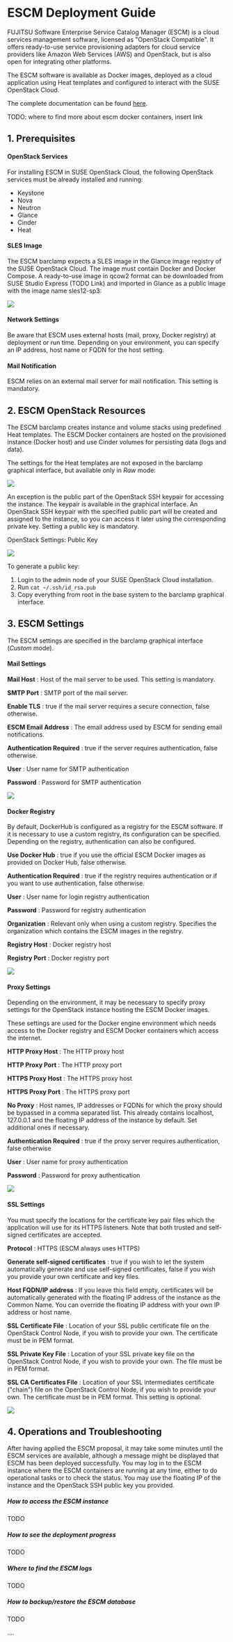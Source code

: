 # ESCM Deployment Guide

FUJITSU Software Enterprise Service Catalog Manager (ESCM) is a cloud services management software, licensed as &quot;OpenStack Compatible&quot;. It offers ready-to-use service provisioning adapters for cloud service providers like Amazon Web Services (AWS) and OpenStack, but is also open for integrating other platforms.

The ESCM software is available as Docker images, deployed as a cloud application using Heat templates and configured to interact with the SUSE OpenStack Cloud.

The complete documentation can be found [here](https://github.com/servicecatalog/documentation/tree/ESCM).

TODO: where to find more about escm docker containers, insert link

## 1. Prerequisites

#### OpenStack Services

For installing ESCM in SUSE OpenStack Cloud, the following OpenStack services must be already installed and running:

- Keystone
- Nova
- Neutron
- Glance
- Cinder
- Heat

#### SLES Image

The ESCM barclamp expects a SLES image in the Glance image registry of the SUSE OpenStack Cloud. The image must contain Docker and Docker Compose. A ready-to-use image in qcow2 format can be downloaded from SUSE Studio Express (TODO Link) and imported in Glance as a public image with the image name sles12-sp3:

![](CreateImage.png)

#### Network Settings

Be aware that ESCM uses external hosts (mail, proxy, Docker registry) at deployment or run time. Depending on your environment, you can specify an IP address, host name or FQDN for the host setting.

#### Mail Notification

ESCM relies on an external mail server for mail notification. This setting is mandatory.

## 2. ESCM OpenStack Resources

The ESCM barclamp creates instance and volume stacks using predefined Heat templates. The ESCM Docker containers are hosted on the provisioned instance (Docker host) and use Cinder volumes for persisting data (logs and data).

The settings for the Heat templates are not exposed in the barclamp graphical interface, but available only in _Raw_ mode:

 ![](image001.png)

An exception is the public part of the OpenStack SSH keypair for accessing the instance. The keypair is available in the graphical interface. An OpenStack SSH keypair with the specified public part will be created and assigned to the instance, so you can access it later using the corresponding private key. Setting a public key is mandatory.

OpenStack Settings: Public Key

![](image003.png)

To generate a public key: 
1. Login to the admin node of your SUSE OpenStack Cloud installation. 
2. Run ```cat ~/.ssh/id_rsa.pub```
3. Copy everything from root in the base system to the barclamp graphical interface.


## 3. ESCM Settings

The ESCM settings are specified in the barclamp graphical interface (_Custom_ mode).

#### Mail Settings

**Mail Host** : Host of the mail server to be used. This setting is mandatory.

**SMTP Port** : SMTP port of the mail server.

**Enable TLS** : true if the mail server requires a secure connection, false otherwise. 

**ESCM Email Address** : The email address used by ESCM for sending email notifications.

**Authentication Required** : true if the server requires authentication, false otherwise. 

**User** : User name for SMTP authentication

**Password** : Password for SMTP authentication

![](image005.png)


#### Docker Registry

By default, DockerHub is configured as a registry for the ESCM software. If it is necessary to use a custom registry, its configuration can be specified. Depending on the registry, authentication can also be configured.

**Use Docker Hub** : true if you use the official ESCM Docker images as provided on Docker Hub, false otherwise.

**Authentication Required** : true if the registry requires authentication or if you want to use authentication, false otherwise.

**User** : User name for login registry authentication

**Password** : Password for registry authentication

**Organization** : Relevant only when using a custom registry. Specifies the organization which contains the ESCM images in the registry.

**Registry Host** : Docker registry host

**Registry Port** : Docker registry port

![](image007.png)


#### Proxy Settings

Depending on the environment, it may be necessary to specify proxy settings for the OpenStack instance hosting the ESCM Docker images.

These settings are used for the Docker engine environment which needs access to the Docker registry and ESCM Docker containers which access the internet.

**HTTP Proxy Host** : The HTTP proxy host

**HTTP Proxy Port** : The HTTP proxy port

**HTTPS Proxy Host** : The HTTPS proxy host

**HTTPS Proxy Port** : The HTTPS proxy port

**No Proxy** : Host names, IP addresses or FQDNs for which the proxy should be bypassed in a comma separated list. This already contains localhost, 127.0.0.1 and the floating IP address of the instance by default. Set additional ones if necessary.

**Authentication Required** : true if the proxy server requires authentication, false otherwise

**User** : User name for proxy authentication

**Password** : Password for proxy authentication

![](image009.png)


#### SSL Settings

You must specify the locations for the certificate key pair files which the application will use for its HTTPS listeners. Note that both trusted and self-signed certificates are accepted.

**Protocol** : HTTPS (ESCM always uses HTTPS)

**Generate self-signed certificates** : true if you wish to let the system automatically generate and use self-signed certificates, false if you wish you provide your own certificate and key files.

**Host FQDN/IP address** : If you leave this field empty, certificates will be automatically generated with the floating IP address of the instance as the Common Name. You can override the floating IP address with your own IP address or host name.

**SSL Certificate File** : Location of your SSL public certificate file on the OpenStack Control Node, if you wish to provide your own. The certificate must be in PEM format.

**SSL Private Key File** : Location of your SSL private key file on the OpenStack Control Node, if you wish to provide your own. The file must be in PEM format.

**SSL CA Certificates File** : Location of your SSL intermediates certificate (&quot;chain&quot;) file on the OpenStack Control Node, if you wish to provide your own. The certificate must be in PEM format. This setting is optional.

![](image011.png)


## 4. Operations and Troubleshooting

After having applied the ESCM proposal, it may take some minutes until the ESCM services are available, although a message might be displayed that ESCM has been deployed successfully. You may log in to the ESCM instance where the ESCM containers are running at any time, either to do operational tasks or to check the status. You may use the floating IP of the instance and the OpenStack SSH public key you provided.

##### How to access the ESCM instance

TODO

##### How to see the deployment progress

TODO

##### Where to find the ESCM logs

TODO

##### How to backup/restore the ESCM database

TODO

....

